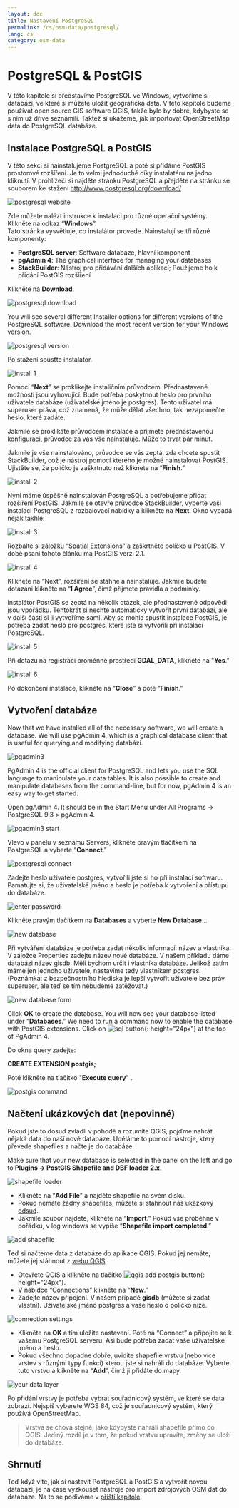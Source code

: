 ```yaml
---
layout: doc
title: Nastavení PostgreSQL
permalink: /cs/osm-data/postgresql/
lang: cs
category: osm-data
---
```


PostgreSQL & PostGIS
====================


V této kapitole si představíme PostgreSQL ve Windows, vytvoříme si databázi, ve které si můžete uložit geografická data. V této kapitole budeme používat open source GIS software QGIS, takže bylo by dobré, kdybyste se s ním už dříve seznámili. Taktéž si ukážeme, jak importovat OpenStreetMap data do PostgreSQL databáze.  

Instalace PostgreSQL a PostGIS
----------------------------------

V této sekci si nainstalujeme PostgreSQL a poté si přidáme PostGIS prostorové rozšíření. Je to velmi jednoduché díky instalatéru na jedno kliknutí. V prohlížeči si najděte stránku PostgreSQL a přejděte na stránku se souborem ke stažení <http://www.postgresql.org/download/>  

![postgresql website][]

Zde můžete nalézt instrukce k instalaci pro různé operační systémy. Klikněte na odkaz “**Windows**”.  
Tato stránka vysvětluje, co instalátor provede. Nainstalují se tři různé komponenty:  

* **PostgreSQL server**:  Software databáze, hlavní komponent  
* **pgAdmin 4**: The graphical interface for managing your databases  
* **StackBuilder**: Nástroj pro přidávání dalších aplikací; Použijeme ho k přidání PostGIS rozšíření  

Klikněte na **Download**.  

![postgresql download][]

You will see several different Installer options for different versions of the PostgreSQL software. Download the most recent version for your Windows version.

![postgresql version][]

Po stažení spusťte instalátor.  

![install 1][]

Pomocí “**Next**” se proklikejte instaličním průvodcem. Přednastavené možnosti jsou vyhovující. Bude potřeba poskytnout heslo pro prvního uživatele databáze (uživatelské jméno je postgres). Tento uživatel má superuser práva, což znamená, že může dělat všechno, tak nezapomeňte heslo, které zadáte.  


Jakmile se proklikáte průvodcem instalace a přijmete přednastavenou konfiguraci, průvodce za vás vše nainstaluje. Může to trvat pár minut.  

Jakmile je vše nainstalováno, průvodce se vás zeptá, zda chcete spustit StackBuilder, což je nástroj pomocí kterého je možné nainstalovat PostGIS. Ujistěte se, že políčko je zaškrtnuto než kliknete na “**Finish**.”  

![install 2][]

Nyní máme úspěšně nainstalován PostgreSQL a potřebujeme přidat rozšíření PostGIS. Jakmile se otevře průvodce StackBuilder, vyberte vaši instalaci PostgreSQL z rozbalovací nabídky a klikněte na **Next**. Okno vypadá nějak takhle:  

![install 3][]

Rozbalte si záložku “Spatial Extensions” a zaškrtněte políčko u PostGIS. V době psaní tohoto článku ma PostGIS verzi 2.1.  

![install 4][]

Klikněte na “Next”, rozšíření se stáhne a nainstaluje. Jakmile budete dotázáni klikněte na “**I Agree**”, čímž přijmete pravidla a podmínky.  

Instalátor PostGIS se zeptá na několik otázek, ale přednastavené odpovědi jsou vpořádku. Tentokrát si nechte automaticky vytvořit první databázi, ale v další části si ji vytvoříme sami. Aby se mohla spustit instalace PostGIS, je potřeba zadat heslo pro postgres, které jste si vytvořili při instalaci PostgreSQL.  

![install 5][]

Při dotazu na registraci proměnné prostředí **GDAL_DATA**, klikněte na "**Yes**."  

![install 6][]

Po dokončení instalace, klikněte na “**Close**” a poté “**Finish**.”  

Vytvoření databáze
--------------------

Now that we have installed all of the necessary software, we will create a database. We will use pgAdmin 4, which is a graphical database client that is useful for querying and modifying
databází.  

![pgadmin3][]

PgAdmin 4 is the official client for PostgreSQL and lets you use the SQL language to manipulate your data tables.  It is also possible to create and manipulate databases from the command-line, but for now, pgAdmin 4 is an easy way to get started.  

Open pgAdmin 4.  It should be in the Start Menu under All Programs -> PostgreSQL 9.3 > pgAdmin 4.  

![pgadmin3 start][]

Vlevo v panelu v seznamu Servers, klikněte pravým tlačítkem na PostgreSQL a vyberte “**Connect**.”  

![postgresql connect][]

Zadejte heslo uživatele postgres, vytvořili jste si ho při instalaci softwaru. Pamatujte si, že uživatelské jméno a heslo je potřeba k vytvoření a přístupu do databáze.  

![enter password][]

Klikněte pravým tlačítkem na **Databases** a vyberte **New Database**...  

![new database][]

Při vytváření databáze je potřeba zadat několik informací: název a vlastníka. V záložce Properties zadejte  název nové databáze. V našem příkladu dáme databázi název gisdb. Měli bychom určit i vlastníka databáze. Jelikož zatím máme jen jednoho uživatele, nastavíme tedy vlastníkem postgres. (Poznámka: z bezpečnostního hlediska je lepší vytvořit uživatele bez práv superuser, ale teď se tím nebudeme zatěžovat.)  

![new database form][]

<!-- Under the Definition tab, keep the defaults, but next to Template select template_postgis.  This will create our database with the proper spatial columns. -->

Click **OK** to create the database.  You will now see your database listed under “**Databases**.” We need to run a command now to enable the database with PostGIS extensions. Click on ![sql button][]{: height="24px"} at the top of PgAdmin 4.  



Do okna query zadejte:  

**CREATE EXTENSION postgis;**  

Poté klikněte na tlačítko "**Execute query**" .  

![postgis command][]

Načtení ukázkových dat (nepovinné)
---------------------------

Pokud jste to dosud zvládli v pohodě a rozumíte QGIS, pojďme nahrát nějaká data do naší nové databáze. Uděláme to pomocí nástroje, který převede shapefiles a načte je do databáze.  

Make sure that your new database is selected in the panel on the left and go to **Plugins -> PostGIS Shapefile and DBF loader 2.x**.

![shapefile loader][]

-	Klikněte na “**Add File**” a najděte shapefile na svém disku.
-	Pokud nemáte žádný shapefiles, můžete si stáhnout náš ukázkový [odsud](/files/buildings_sample.zip).
-	Jakmile soubor najdete, klikněte na “**Import**.” Pokud vše proběhne v pořádku, v log windows se vypíše “**Shapefile import completed**.”

![add shapefile][]

Teď si načteme data z databáze do aplikace QGIS. Pokud jej nemáte, můžete jej stáhnout z [webu QGIS](http://www.qgis.org/site/forusers/download.html).  

-	Otevřete QGIS a klikněte na tlačítko ![qgis add postgis button][]{: height="24px"}.  
-	V nabídce “Connections” klikněte na “**New**.”  
-	Zadejte název připojení. V našem případě **gisdb** (můžete si zadat vlastní). Uživatelské jméno postgres a vaše heslo o políčko níže.  

![connection settings][]

-	Klikněte na **OK** a tím uložíte nastavení.  Poté na “Connect” a připojíte se k vašemu PostgreSQL serveru. Asi bude potřeba zadat vaše uživatelské jméno a heslo.  
-	Pokud všechno dopadne dobře, uvidíte shapefile vrstvu (nebo více vrstev s různými typy funkcí) kterou jste si nahráli do databáze. Vyberte tuto vrstvu a klikněte na “**Add**”, čímž ji přidáte do mapy.  

![your data layer][]

Po přidání vrstvy je potřeba vybrat souřadnicový systém, ve které se data zobrazí. Nejspíš vyberete WGS 84, což je souřadnicový systém, který používá OpenStreetMap.  

> Vrstva se chová stejně, jako kdybyste nahráli shapefile přímo do QGIS. Jediný rozdíl je v tom, že pokud vrstvu upravíte, změny se uloží do databáze.  

Shrnutí
-------

Teď když víte, jak si nastavit PostgreSQL a PostGIS a vytvořit novou databázi, je na čase vyzkoušet nástroje pro import zdrojových OSM dat do databáze. Na to se podíváme v [příští kapitole](/en/osm-data/osm2pgsql).  



[postgresql website]: /images/osm-data/postgresql-website.png
[postgresql download]: /images/osm-data/postgresql-download.png
[postgresql version]: /images/osm-data/postgresql-version.png
[install 1]: /images/osm-data/postgresql-install-1.png
[install 2]: /images/osm-data/postgresql-install-2.png
[install 3]: /images/osm-data/postgresql-install-3.png
[install 4]: /images/osm-data/postgresql-install-4.png
[install 5]: /images/osm-data/postgresql-install-5.png
[install 6]: /images/osm-data/postgresql-install-6.png
[pgadmin3]: /images/osm-data/pgadmin3.png
[pgadmin3 start]: /images/osm-data/pgadmin3-start.png
[postgresql connect]: /images/osm-data/postgresql-connect.png
[enter password]: /images/osm-data/enter-password.png
[new database]: /images/osm-data/new-database.png
[new database form]: /images/osm-data/new-database-form.png
[sql button]: /images/osm-data/sql-button.png
[postgis command]: /images/osm-data/postgis-command.png
[shapefile loader]: /images/osm-data/shapefile-loader.png
[add shapefile]: /images/osm-data/add-shapefile.png
[qgis add postgis button]: /images/osm-data/add-postgis-button.png
[connection settings]: /images/osm-data/connection-settings.png
[your data layer]: /images/osm-data/your-data-layer.png







